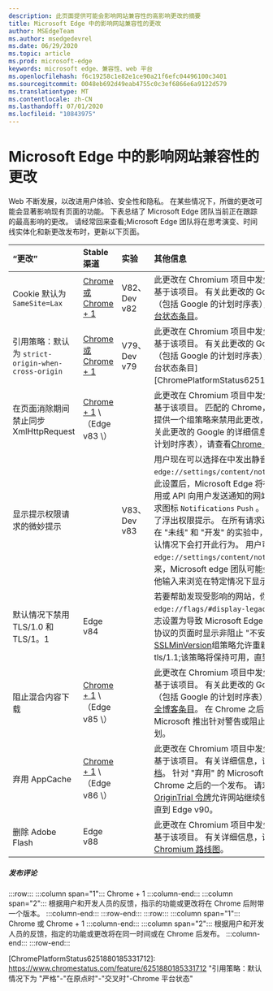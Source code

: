 ```yaml
---
description: 此页面提供可能会影响网站兼容性的高影响更改的摘要
title: Microsoft Edge 中的影响网站兼容性的更改
author: MSEdgeTeam
ms.author: msedgedevrel
ms.date: 06/29/2020
ms.topic: article
ms.prod: microsoft-edge
keywords: microsoft edge、兼容性、web 平台
ms.openlocfilehash: f6c19258c1e82e1ce90a21f6efc04496100c3401
ms.sourcegitcommit: 0048eb692d49eab4755c0c3ef6866e6a9122d579
ms.translationtype: MT
ms.contentlocale: zh-CN
ms.lasthandoff: 07/01/2020
ms.locfileid: "10843975"
---
```

# Microsoft Edge 中的影响网站兼容性的更改  

Web 不断发展，以改进用户体验、安全性和隐私。  在某些情况下，所做的更改可能会显著影响现有页面的功能。  下表总结了 Microsoft Edge 团队当前正在跟踪的最高影响的更改。  请经常回来查看;Microsoft Edge 团队将在思考演变、时间线实体化和新更改发布时，更新以下页面。  

| “更改” | Stable 渠道 | 实验 | 其他信息 |  
|:--- |:--- |:--- |:--- |
| Cookie 默认为 `SameSite=Lax` | [Chrome 或 Chrome + 1](#release-comments)  | V82、Dev v82 | 此更改在 Chromium 项目中发生，Microsoft Edge 基于该项目。  有关此更改的 Google 的详细信息（包括 Google 的计划时序表），请查看[Chrome 平台状态条目][ChromePlatformStatus5088147346030592]。  |  
| 引用策略：默认为 `strict-origin-when-cross-origin` | [Chrome 或 Chrome + 1](#release-comments)  | V79、Dev v79 | 此更改在 Chromium 项目中发生，Microsoft Edge 基于该项目。  有关此更改的 Google 的详细信息（包括 Google 的计划时序表），请查看[Chrome 平台状态条目][ChromePlatformStatus6251880185331712]。  |  
| 在页面消除期间禁止同步 XmlHttpRequest | [Chrome + 1](#release-comments) \ （Edge v83 \） |  | 此更改在 Chromium 项目中发生，Microsoft Edge 基于该项目。  匹配的 Chrome，Microsoft Edge 将提供一个组策略来禁用此更改，直到 Edge 88。  有关此更改的 Google 的详细信息（包括 Google 的计划时序表），请查看[Chrome 平台状态条目][ChromePlatformStatus4664843055398912]。  |  
| 显示提示权限请求的微妙提示 |  | V83、Dev v83 | 用户现在可以选择在中发出静音通知请求 `edge://settings/content/notifications` 。  启用此设置后，Microsoft Edge 将在地址栏中为请求使用或 API 向用户发送通知的网站显示一个微妙的请求图标 `Notifications` `Push` 。  这种精致的图标取代了浮出权限提示。  在所有请求通知权限的网站上，在 "未线" 和 "开发" 的实验中，对于某些用户，默认情况下会打开此行为。  用户可能会选择退出 `edge://settings/content/notifications` 。  将来，Microsoft edge 团队可能会根据用户行为和其他输入来浏览在特定情况下显示出控件提示。  |  
| 默认情况下禁用 TLS/1.0 和 TLS/1。1 | Edge v84 |  | 若要帮助发现受影响的网站，你可以将该 `edge://flags/#display-legacy-tls-warnings` 标志设置为导致 Microsoft Edge 在加载需要旧版 TLS 协议的页面时显示非阻止 "不安全" 通知。  [SSLMinVersion][DeployedEdgePoliciesSSLMinVersion]组策略允许重新启用 TLS/1.0 和 tls/1.1;该策略将保持可用，直到 Edge 88。  |  
| 阻止混合内容下载 | [Chrome + 1](#release-comments) \ （Edge v85 \）  |  | 此更改在 Chromium 项目中发生，Microsoft Edge 基于该项目。  有关此更改的 Google 的详细信息（包括 Google 的计划时序表），请查看[google 安全博客条目][GoogleBlogSecurity20200206]。  在 Chrome 之后的一个版本计划中，Microsoft 推出针对警告或阻止的文件类型的推出计划。  |  
| 弃用 AppCache | [Chrome + 1](#release-comments) \ （Edge v86 \）  |  | 此更改在 Chromium 项目中发生，Microsoft Edge 基于该项目。  有关详细信息，请参阅[WebDev 文档][WebDevAppCacheRemoval]。  针对 "弃用" 的 Microsoft 推出计划计划在 Chrome 之后的一个发布。  请求[AppCache OriginTrial 令牌][AppCacheOriginTrial]允许网站继续使用已弃用的 API，直到 Edge v90。 |  
| 删除 Adobe Flash | Edge v88  |  | 此更改在 Chromium 项目中发生，Microsoft Edge 基于该项目。  有关详细信息，请查看[Adobe Flash Chromium 路线图][ChromiumFlashRoadmapSupportRemoved]。  | 
##### 发布评论  

:::row:::
   :::column span="1":::
      Chrome + 1
   :::column-end:::
   :::column span="2":::
      根据用户和开发人员的反馈，指示的功能或更改将在 Chrome 后附带一个版本。
   :::column-end:::
:::row-end:::
:::row:::
   :::column span="1":::
      Chrome 或 Chrome + 1
   :::column-end:::
   :::column span="2":::
      根据用户和开发人员的反馈，指定的功能或更改将在同一时间或在 Chrome 后发布。
   :::column-end:::
:::row-end:::


<!-- image links -->  

<!-- links -->  

[DeployedEdgePoliciesSSLMinVersion]: /deployedge/microsoft-edge-policies#sslversionmin "SSLVersionMin-Microsoft Edge-策略"  

[ChromePlatformStatus4664843055398912]: https://www.chromestatus.com/feature/4664843055398912 "不允许 XHR 中的同步页面消除 JavaScript-Chrome 平台状态"  
[ChromePlatformStatus5088147346030592]: https://www.chromestatus.com/feature/5088147346030592 "Cookie 默认为 SameSite = 不严格-Chrome 平台状态"  
[ChromePlatformStatus6251880185331712]: https://www.chromestatus.com/feature/6251880185331712 "引用策略：默认情况下为 "严格"-"在原点时"-"交叉时"-Chrome 平台状态"  

[ChromiumFlashRoadmapSupportRemoved]: https://www.chromium.org/flash-roadmap#TOC-Flash-Support-Removed-from-Chromium-Target:-Chrome-88---Jan-2021- "从 Chromium 中删除的 Flash 支持（目标： Chrome 88 +-Jan 2021）-Flash 路线图 |Chromium 项目"  

[GoogleBlogSecurity20200206]: https://security.googleblog.com/2020/02/protecting-users-from-insecure_6.html "保护用户不受 Google Chrome-Google Online 安全博客中的不安全下载" 

[WebDevAppCacheRemoval]: https://web.dev/appcache-removal/ "AppCache 删除"
[AppCacheOriginTrial]: https://developers.chrome.com/origintrials/#/view_trial/1776670052997660673 "AppCache OriginTrial 令牌"
